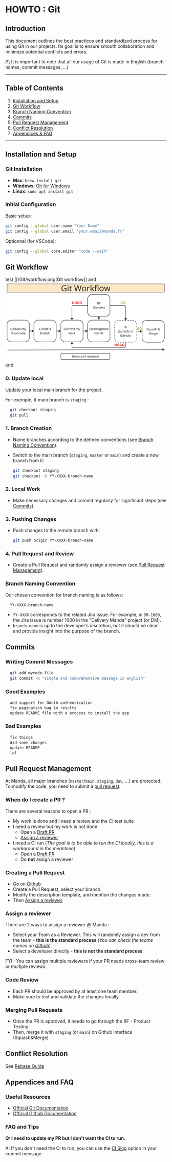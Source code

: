 # HOWTO : Git

## Introduction
This document outlines the best practices and standardized process for using Git in our projects. Its goal is to ensure smooth collaboration and minimize potential conflicts and errors.

/!\ It is important to note that all our usage of Git is made in English (branch names, commit messages, ...)

---
## Table of Contents
1. [Installation and Setup](#installation-and-setup)
2. [Git Workflow](#git-workflow)
3. [Branch Naming Convention](#branch-naming-convention)
4. [Commits](#commits)
5. [Pull Request Management](#pull-request-management)
6. [Conflict Resolution](#conflict-resolution)
7. [Appendices & FAQ](#appendices-and-faq)
---

## Installation and Setup
### Git Installation
- **Mac**: `brew install git`
- **Windows**: [Git for Windows](https://git-scm.com/download/win)
- **Linux**: `sudo apt install git`

### Initial Configuration
Basic setup :
```bash
git config --global user.name "Your Name"
git config --global user.email "your.email@manda.fr"
```
Optionnal (for VSCode): 
```bash
git config --global core.editor "code --wait"
```

## Git Workflow
[comment]: # (Trust me, the line below works on Github wiki pages !)
test
[[/Git/workflow.png|Git workflow]]
and
![Example of interactive rebase](Git/workflow.png)
end

### 0. Update local
Update your local main branch for the project.

For exemple, if main branch is `staging` : 
  ```bash
    git checkout staging
    git pull
  ```

### 1. Branch Creation
- Name branches according to the defined conventions (see [Branch Naming Convention](#branch-naming-convention)).
- Switch to the main branch (`staging`, `master` or `main`) and create a new branch from it:

    ```bash
    git checkout staging
    git checkout -b YY-XXXX-branch-name
    ```

### 2. Local Work
- Make necessary changes and commit regularly for significant steps (see [Commits](#commits)).

### 3. Pushing Changes
- Push changes to the remote branch with:

    ```bash
    git push origin YY-XXXX-branch-name
    ```

### 4. Pull Request and Review
- Create a Pull Request and randomly assign a reviewer (see [Pull Request Management](#pull-request-management)).


### Branch Naming Convention
Our chosen convention for branch naming is as follows: 
  ```
    YY-XXXX-branch-name
  ```
  - `YY-XXXX` corresponds to the related Jira issue. 
  For example, in `DM-1000`, the Jira issue is number 1000 in the "Delivery Manda" project (or DM).
  - `branch-name` is up to the developer’s discretion, but it should be clear and provide insight into the purpose of the branch. 

## Commits
### Writing Commit Messages
  ```bash
    git add mycode.file
    git commit -m "simple and comprehensive message in english"
  ```

### Good Examples
  ```
    add support for OAuth authentication
    fix pagination bug in results
    update README file with a process to install the app
  ```
### Bad Examples
  ```
    fix things
    did some changes
    update README
    lol
  ```

## Pull Request Management
At Manda, all major branches (`master`/`main`, `staging`, `dev`, ...) are protected. To modify the code, you need to submit a [pull request](https://docs.github.com/en/pull-requests/collaborating-with-pull-requests/proposing-changes-to-your-work-with-pull-requests/about-pull-requests).


### When do I create a PR ?
There are several reasons to open a PR : 
- My work is done and I need a review and the CI test suite
- I need a review but my work is not done
  - Open a [Draft PR](https://docs.github.com/en/pull-requests/collaborating-with-pull-requests/proposing-changes-to-your-work-with-pull-requests/changing-the-stage-of-a-pull-request#converting-a-pull-request-to-a-draft)
  - [Assign a reviewer](#assign-a-reviewer)
- I need a CI run (*The goal is to be able to run the CI locally, this is a workaround in the meantime*)
  - Open a [Draft PR](https://docs.github.com/en/pull-requests/collaborating-with-pull-requests/proposing-changes-to-your-work-with-pull-requests/changing-the-stage-of-a-pull-request#converting-a-pull-request-to-a-draft)
  - Do **not** assign a reviewer

### Creating a Pull Request
- Go on [Github](https://www.github.com/WeAreManda)
- Create a Pull Request, select your branch.
- Modify the description template, and mention the changes made.
- Then [Assign a reviewer](#assign-a-reviewer)

### Assign a reviewer
There are 2 ways to assign a reviewer @ Manda : 
- Select your Team as a Reviewer. This will randomly assign a dev from the team - **this is the standard process**
(*You can check the teams names on [Github](https://github.com/orgs/WeAreManda/teams)*)
- Select a developer directly - **this is not the standard process**

FYI : You can assign multiple reviewers if your PR needs cross-team review or multiple reviews.

### Code Review
- Each PR should be approved by at least one team member.
- Make sure to test and validate the changes locally.

### Merging Pull Requests
- Once the PR is approved, it needs to go through the RF - Product Testing
- Then, merge it with `staging` (or `main`) on Github interface (Squash&Merge)

## Conflict Resolution
See [Rebase Guide](./Rebase-Guide.md)

## Appendices and FAQ
### Useful Resources
- [Official Git Documentation](https://git-scm.com/doc)
- [Official Github Documentation](https://docs.github.com/fr)

### FAQ and Tips
**Q: I need to update my PR but I don't want the CI to run.**

A: If you don't need the CI to run, you can use the [CI Skip](https://docs.github.com/en/actions/managing-workflow-runs-and-deployments/managing-workflow-runs/skipping-workflow-runs) option in your commit message.
